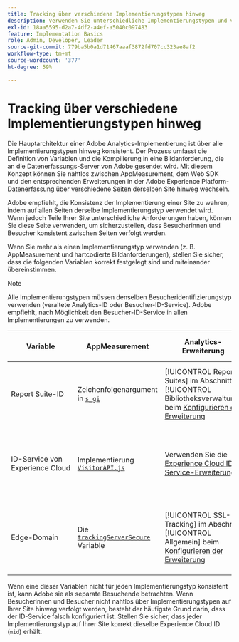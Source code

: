 ```yaml
---
title: Tracking über verschiedene Implementierungstypen hinweg
description: Verwenden Sie unterschiedliche Implementierungstypen und verfolgen Sie Besucher nahtlos zwischen ihnen.
exl-id: 18aa5595-d2a7-4df2-a4ef-a5040c097483
feature: Implementation Basics
role: Admin, Developer, Leader
source-git-commit: 779ba5b0a1d71467aaaf3872fd707cc323ae8af2
workflow-type: tm+mt
source-wordcount: '377'
ht-degree: 59%

---
```


# Tracking über verschiedene Implementierungstypen hinweg

Die Hauptarchitektur einer Adobe Analytics-Implementierung ist über alle Implementierungstypen hinweg konsistent. Der Prozess umfasst die Definition von Variablen und die Kompilierung in eine Bildanforderung, die an die Datenerfassungs-Server von Adobe gesendet wird. Mit diesem Konzept können Sie nahtlos zwischen AppMeasurement, dem Web SDK und den entsprechenden Erweiterungen in der Adobe Experience Platform-Datenerfassung über verschiedene Seiten derselben Site hinweg wechseln.

Adobe empfiehlt, die Konsistenz der Implementierung einer Site zu wahren, indem auf allen Seiten derselbe Implementierungstyp verwendet wird. Wenn jedoch Teile Ihrer Site unterschiedliche Anforderungen haben, können Sie diese Seite verwenden, um sicherzustellen, dass Besucherinnen und Besucher konsistent zwischen Seiten verfolgt werden.

Wenn Sie mehr als einen Implementierungstyp verwenden (z. B. AppMeasurement und hartcodierte Bildanforderungen), stellen Sie sicher, dass die folgenden Variablen korrekt festgelegt sind und miteinander übereinstimmen.

>[!NOTE]
>
>Alle Implementierungstypen müssen denselben Besucheridentifizierungstyp verwenden (veraltete Analytics-ID oder Besucher-ID-Service). Adobe empfiehlt, nach Möglichkeit den Besucher-ID-Service in allen Implementierungen zu verwenden.

| Variable | AppMeasurement | Analytics-Erweiterung | Web SDK (Legierung) | Web SDK-Tag-Erweiterung | Fest programmierte Bildanforderung |
| --- | --- | --- | --- | --- | --- |
| Report Suite-ID | Zeichenfolgenargument in [`s_gi`](../vars/functions/s-gi.md) | [!UICONTROL Report Suites] im Abschnitt [!UICONTROL Bibliotheksverwaltung] beim [Konfigurieren der Erweiterung](https://experienceleague.adobe.com/docs/experience-platform/tags/extensions/adobe/analytics/overview.html?lang=de) | Hinzufügen von Adobe Analytics als Dienst beim [Konfigurieren eines Datenstroms](https://experienceleague.adobe.com/docs/experience-platform/edge/datastreams/configure.html?lang=de) | Hinzufügen von Adobe Analytics als Dienst beim [Konfigurieren eines Datenstroms](https://experienceleague.adobe.com/docs/experience-platform/edge/datastreams/configure.html?lang=de) | Teil des `pathname` der URL (nach `/b/ss/`) |
| ID-Service von Experience Cloud | Implementierung [`VisitorAPI.js`](appmeasurement.md) | Verwenden Sie die [Experience Cloud ID Service-Erweiterung](analytics-extension.md) | [Nativ enthalten](alloy.md) | [Nativ enthalten](web-sdk-extension.md) | Führen Sie einen [separaten Aufruf an den ID-Service](https://experienceleague.adobe.com/docs/id-service/using/implementation/direct-integration.html?lang=de) aus, um die gewünschte ID abzurufen und die `mid` in die Abfragezeichenfolge aufzunehmen |
| Edge-Domain | Die [`trackingServerSecure`](../vars/config-vars/trackingserversecure.md) Variable | [!UICONTROL SSL-Tracking] im Abschnitt [!UICONTROL Allgemein] beim [Konfigurieren der Erweiterung](https://experienceleague.adobe.com/docs/experience-platform/tags/extensions/adobe/analytics/overview.html?lang=de) | Die Eigenschaft `edgeDomain` beim [Konfigurieren des Web-SDK](https://experienceleague.adobe.com/docs/experience-platform/edge/fundamentals/configuring-the-sdk.html?lang=de) | Das Feld [!UICONTROL Edge Domain] beim [Konfigurieren der Erweiterung](https://experienceleague.adobe.com/docs/experience-platform/edge/extension/web-sdk-extension-configuration.html?lang=de) | Der `hostname` der Bildanfrage-URL |

Wenn eine dieser Variablen nicht für jeden Implementierungstyp konsistent ist, kann Adobe sie als separate Besuchende betrachten. Wenn Besucherinnen und Besucher nicht nahtlos über Implementierungstypen auf Ihrer Site hinweg verfolgt werden, besteht der häufigste Grund darin, dass der ID-Service falsch konfiguriert ist. Stellen Sie sicher, dass jeder Implementierungstyp auf Ihrer Site korrekt dieselbe Experience Cloud ID (`mid`) erhält.
